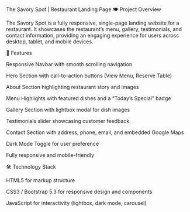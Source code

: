 The Savory Spot | Restaurant Landing Page
🍽 Project Overview

The Savory Spot is a fully responsive, single-page landing website for a restaurant.
It showcases the restaurant’s menu, gallery, testimonials, and contact information, providing an engaging experience for users across desktop, tablet, and mobile devices.

🎯 Features

Responsive Navbar with smooth scrolling navigation

Hero Section with call-to-action buttons (View Menu, Reserve Table)

About Section highlighting restaurant story and images

Menu Highlights with featured dishes and a “Today’s Special” badge

Gallery Section with lightbox modal for dish images

Testimonials slider showcasing customer feedback

Contact Section with address, phone, email, and embedded Google Maps

Dark Mode Toggle for user preference

Fully responsive and mobile-friendly

🛠 Technology Stack

HTML5 for markup structure

CSS3 / Bootstrap 5.3 for responsive design and components

JavaScript for interactivity (lightbox, dark mode, carousel)
